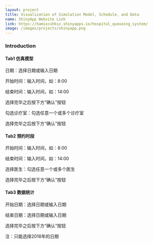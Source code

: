 ```yaml
---
layout: project
title: Visualization of Simulation Model, Schedule, and Data
name: ShinyApp Website Link
link: https://hamixcuhksz.shinyapps.io/hospital_queueing_system/
image: /images/projects/shinyapp.png
---
```


### Introduction


#### Tab1 仿真模型

日期：选择日期或输入日期

开始时间：输入时间，如：8:00

结束时间：输入时间，如：14:00

选择完毕之后按下方“确认”按钮


勾选诊疗室：勾选任意一个或多个诊疗室

选择完毕之后按下方“确认”按钮


#### Tab2 预约时段

开始时间：输入时间，如：8:00

结束时间：输入时间，如：14:00

选择医生：勾选任意一个或多个医生

选择完毕之后按下方“确认”按钮


#### Tab3 数据统计

开始日期：选择日期或输入日期

结束日期：选择日期或输入日期

选择完毕之后按下方“确认”按钮

注：只能选择2018年的日期

